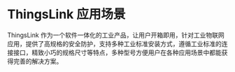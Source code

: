 # ThingsLink 应用场景

ThingsLink 作为一个软件一体化的工业产品，让用户开箱即用，针对工业物联网应用，提供了高规格的安全防护，支持多种工业标准安装方式，遵循工业标准的连接接口，精致小巧的规格尺寸等特点，多种型号方便用户在各种应用场景中都能获得完善的解决方案。